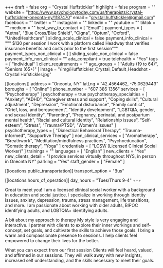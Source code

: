 +++
draft = false
org = "Crystal Huffstickler"
highlight = false
program = ""
website = "https://www.psychologytoday.com/us/therapists/crystal-huffstickler-oneonta-ny/1187470"
email = "crystal.huffstickler@gmail.com"
facebook = ""
twitter = ""
instagram = ""
linkedin = ""
youtube = ""
tiktok = ""
medium = ""
best_way_to_contact = [ "Email" ]
payment_types = [
  "Aetna",
  "Blue Cross/Blue Shield",
  "Cigna",
  "Optum",
  "Oxford",
  "UnitedHealthcare"
]
sliding_scale_clinical = false
payment_info_clinical = """
$130 per session
I work with a platform called Headway that verifies insurance benefits and costs prior to the first session"""
payment_types_non_clinical = [ ]
sliding_scale_non_clinical = false
payment_info_non_clinical = ""
ada_compliant = true
telehealth = "Yes"
tags = [ "individual" ]
client_requirements = ""
age_groups = [ "Adults (19 to 64)", "Seniors (65+)" ]
image = "/img/Huffstickler_Crystal_Default_Headshot - Crystal Hufstickler.jpg"

[[locations]]
address = "Oneonta, NY"
latLng = "42.4564462, -75.0629443"
boroughs = [ "Online" ]
phone_number = "607 386 1356"
services = [ "Psychotherapy" ]
psychotherapy = true
psychotherapy_specialties = [
  "Anxiety",
  "ADHD",
  "Caregiver stress and support",
  "Coping skills",
  "Cultural adjustment",
  "Depression",
  "Emotional disturbance",
  "Family conflict",
  "Grief, loss, and bereavement",
  "Identity development",
  "LGBTQIA, gender, and sexual identity",
  "Parenting",
  "Pregnancy, perinatal, and postpartum mental health",
  "Racial and cultural identity",
  "Relationship issues",
  "Self-esteem",
  "Stress",
  "Trauma/PTSD",
  "Women's issues"
]
psychotherapy_types = [
  "Dialectical Behavioral Therapy",
  "Trauma-informed",
  "Supportive Therapy"
]
non_clinical_services = [
  "Aromatherapy",
  "Breathwork",
  "Meditation/mindfulness practices",
  "Psychoeducation",
  "Somatic therapy",
  "Yoga"
]
credentials = [ "LCSW (Licensed Clinical Social Worker)" ]
trainings = ""
languages = [ "English" ]
new_clients = "Yes"
new_clients_detail = "I provide services virtually throughout NYS, in person in Oneonta NY"
parking = "Yes"
staff_gender = [ "Female" ]

  [[locations.public_transportation]]
  transport_option = "Bus"

  [[locations.hours_of_operation]]
  day_hours = "Tues/Thurs 9-4"
+++

Great to meet you!
I am a licensed clinical social worker with a background in education and social justice. I specialize in working through identity issues, anxiety, depression, trauma, stress management, life transitions, and more. I am passionate about working with older adults, BIPOC identifying adults, and LGBTQIA+ identifying adults.

A bit about my approach to therapy
My style is very engaging and interactive. I partner with clients to explore their inner workings and self-concept, set goals, and cultivate the skills to achieve those goals. I bring a warm and compassionate presence to sessions. I help clients feel empowered to change their lives for the better.

What you can expect from our first session
Clients will feel heard, valued, and affirmed in our sessions. They will walk away with new insights, increased self understanding, and the skills necessary to meet their goals.
